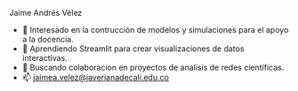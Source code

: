 Jaime Andrés Vélez
- 👀 Interesado en la contrucción de modelos y simulaciones para el apoyo a la docencia.
- 🌱 Aprendiendo Streamlit para crear visualizaciones de datos interactivas.
- 💞️ Buscando colaboracion en proyectos de analisis de redes científicas.
- 📫 jaimea.velez@javerianadecali.edu.co

<!---
Avel1956/Avel1956 is a ✨ special ✨ repository because its `README.md` (this file) appears on your GitHub profile.
You can click the Preview link to take a look at your changes.
--->
